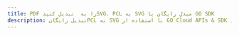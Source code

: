 ---title: PDF را به  تبدیل کنیدSVG، PCL به SVG مبدل رایگان یا GO SDKdescription: تبدیل رایگانPCL به SVG با استفاده از GO Cloud APIs & SDK همچنین اسناد PDF را در Cloud ایجاد، ویرایش و رندر کنید.---